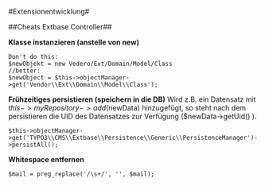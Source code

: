 #Extensionentwicklung#

##Cheats Extbase Controller##

**Klasse instanzieren (anstelle von new)**

    Don't do this:
    $newObjekt = new Vedero/Ext/Domain/Model/Class
    //better:
    $newObject = $this->objectManager->get('Vendor\\Ext\\Domain\\Model\\Class');

**Frühzeitiges persistieren (speichern in die DB)**
Wird z.B. ein Datensatz mit $this->myRepository->add($newData) hinzugefügt, so steht nach dem persistieren die UID des Datensatzes zur Verfügung ($newData->getUid() ).

    $this->objectManager->get('TYPO3\\CMS\\Extbase\\Persistence\\Generic\\PersistenceManager')->persistAll();
    
**Whitespace entfernen**

    $mail = preg_replace('/\s+/', '', $mail);
